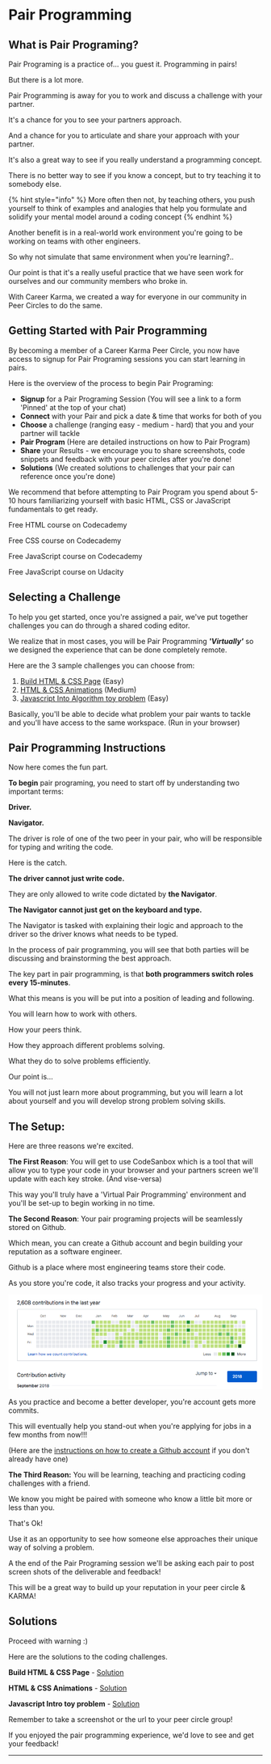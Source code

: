 # Pair Programming

## What is Pair Programing?

Pair Programing is a practice of... you guest it. Programming in pairs! 

But there is a lot more. 

Pair Programming is away for you to work and discuss a challenge with your partner. 

It's a chance for you to see your partners approach. 

And a chance for you to articulate and share your approach with your partner. 

It's also a great way to see if you really understand a programming concept. 

There is no better way to see if you know a concept, but to try teaching it to somebody else. 

{% hint style="info" %}
More often then not, by teaching others, you push yourself to think of examples and analogies that help you formulate and solidify your mental model around a coding concept
{% endhint %}

Another benefit is in a real-world work environment you're going to be working on teams with other engineers. 

So why not simulate that same environment when you're learning?..

Our point is that it's a really useful practice that we have seen work for ourselves and our community members who broke in. 

With Career Karma, we created a way for everyone in our community in Peer Circles to do the same.

## Getting Started with Pair Programming

By becoming a member of a Career Karma Peer Circle, you now have access to signup for Pair Programing sessions you can start learning in pairs. 

Here is the overview of the process to begin Pair Programing: 

* **Signup** for a Pair Programing Session \(You will see a link to a form 'Pinned' at the top of your chat\)
* **Connect** with your Pair and pick a date & time that works for both of you
* **Choose** a challenge \(ranging easy - medium - hard\) that you and your partner will tackle
* **Pair Program** \(Here are detailed instructions on how to Pair Program\)
* **Share** your Results - we encourage you to share screenshots, code snippets and feedback with your peer circles after you're done! 
* **Solutions** \(We created solutions to challenges that your pair can reference once you're done\)

We recommend that before attempting to Pair Program you spend about 5-10 hours familiarizing yourself with basic HTML, CSS or JavaScript fundamentals to get ready. 

Free HTML course on Codecademy 

Free CSS course on Codecademy

Free JavaScript course on Codecademy

Free JavaScript course on Udacity

## Selecting a Challenge

To help you get started, once you're assigned a pair, we've put together challenges you can do through a shared coding editor. 

We realize that in most cases, you will be Pair Programming _**'Virtually'**_ so we designed the experience that can be done completely remote. 

Here are the 3 sample challenges you can choose from: 

1. [Build HTML & CSS Page](https://codesandbox.io/s/xjnpr97v04) \(Easy\)
2. [HTML & CSS Animations](https://codesandbox.io/s/m46r81ykqx) \(Medium\)
3. [Javascript Into Algorithm toy problem](https://codesandbox.io/s/9ov7j0k48o) \(Easy\)

Basically, you'll be able to decide what problem your pair wants to tackle and you'll have access to the same workspace. \(Run in your browser\)

## Pair Programming Instructions 

Now here comes the fun part. 

**To begin** pair programing, you need to start off by understanding two important terms: 

**Driver.** 

**Navigator.** 

The driver is role of one of the two peer in your pair, who will be responsible for typing and writing the code. 

Here is the catch. 

**The driver cannot just write code.** 

They are only allowed to write code dictated by **the Navigator**. 

**The Navigator cannot just get on the keyboard and type.** 

The Navigator is tasked with explaining their logic and approach to the driver so the driver knows what needs to be typed. 

In the process of pair programming, you will see that both parties will be discussing and brainstorming the best approach. 

The key part in pair programming, is that **both programmers switch roles every 15-minutes**. 

What this means is you will be put into a position of leading and following. 

You will learn how to work with others. 

How your peers think. 

How they approach different problems solving. 

What they do to solve problems efficiently. 

Our point is... 

You will not just learn more about programming, but you will learn a lot about yourself and you will develop strong problem solving skills. 

## The Setup: 

Here are three reasons we're excited. 

**The First Reason**: You will get to use CodeSanbox which is a tool that will allow you to type your code in your browser and your partners screen we'll update with each key stroke. \(And vise-versa\) 

This way you'll truly have a 'Virtual Pair Programming' environment and you'll be set-up to begin working in no time. 

**The Second Reason**: Your pair programing projects will be seamlessly stored on Github. 

Which mean, you can create a Github account and begin building your reputation as a software engineer. 

Github is a place where most engineering teams store their code. 

As you store you're code, it also tracks your progress and your activity. 

![](../.gitbook/assets/screen-shot-2018-09-28-at-7.53.14-pm.png)

As you practice and become a better developer, you're account gets more commits. 

This will eventually help you stand-out when you're applying for jobs in a few months from now!!!

\(Here are the [instructions on how to create a Github account](https://docs.google.com/document/d/1oBhKoEanwGkfyqHwXlybkTEFdSX_f0xFRMffMuQ6Us8/edit?usp=sharing) if you don't already have one\) 

**The Third Reason:** You will be learning, teaching and practicing coding challenges with a friend.

We know you might be paired with someone who know a little bit more or less than you. 

That's Ok!

Use it as an opportunity to see how someone else approaches their unique way of solving a problem. 

A the end of the Pair Programing session we'll be asking each pair to post screen shots of the deliverable and feedback!

This will be a great way to build up your reputation in your peer circle & KARMA!

## Solutions

Proceed with warning :\) 

Here are the solutions to the coding challenges. 

**Build HTML & CSS Page** - [Solution](https://codesandbox.io/s/mokjnyqx98)

**HTML & CSS Animations** - [Solution](https://codesandbox.io/s/nkzko850v4)

**Javascript Intro toy problem** - [Solution](https://codesandbox.io/s/9ov7j0k48o)

Remember to take a screenshot or the url to your peer circle group!

If you enjoyed the pair programming experience, we'd love to see and get your feedback!

 ****

